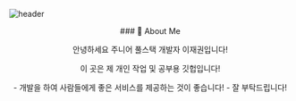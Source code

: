 ![header](https://capsule-render.vercel.app/api?type=soft&color=auto&height=300&section=header&text=Hi!%20I'm%20Jaekwon&fontSize=90)
<div align=center>
### 🚀 About Me

<p>안녕하세요 주니어 풀스택 개발자 이재권입니다!</p>
<p>이 곳은 제 개인 작업 및 공부용 깃헙입니다!</p>
- 개발을 하여 사람들에게 좋은 서비스를 제공하는 것이 좋습니다!
- 잘 부탁드립니다!
</div>
